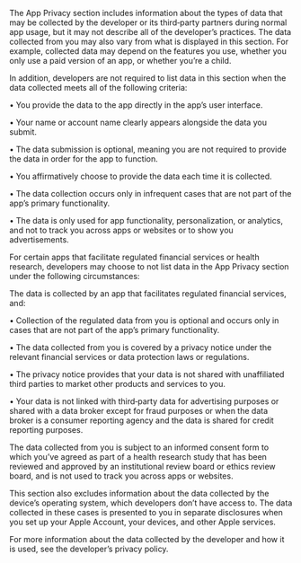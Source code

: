 The App Privacy section includes information about the types of data that may be collected by the developer or its third‑party partners during normal app usage, but it may not describe all of the developer’s practices. The data collected from you may also vary from what is displayed in this section. For example, collected data may depend on the features you use, whether you only use a paid version of an app, or whether you’re a child.

In addition, developers are not required to list data in this section when the data collected meets all of the following criteria:

• You provide the data to the app directly in the app’s user interface.

• Your name or account name clearly appears alongside the data you submit.

• The data submission is optional, meaning you are not required to provide the data in order for the app to function.

• You affirmatively choose to provide the data each time it is collected.

• The data collection occurs only in infrequent cases that are not part of the app’s primary functionality.

• The data is only used for app functionality, personalization, or analytics, and not to track you across apps or websites or to show you advertisements.

For certain apps that facilitate regulated financial services or health research, developers may choose to not list data in the App Privacy section under the following circumstances:

The data is collected by an app that facilitates regulated financial services, and:

• Collection of the regulated data from you is optional and occurs only in cases that are not part of the app’s primary functionality.

• The data collected from you is covered by a privacy notice under the relevant financial services or data protection laws or regulations.

• The privacy notice provides that your data is not shared with unaffiliated third parties to market other products and services to you.

• Your data is not linked with third‑party data for advertising purposes or shared with a data broker except for fraud purposes or when the data broker is a consumer reporting agency and the data is shared for credit reporting purposes.

The data collected from you is subject to an informed consent form to which you’ve agreed as part of a health research study that has been reviewed and approved by an institutional review board or ethics review board, and is not used to track you across apps or websites.

This section also excludes information about the data collected by the device’s operating system, which developers don’t have access to. The data collected in these cases is presented to you in separate disclosures when you set up your Apple Account, your devices, and other Apple services.

For more information about the data collected by the developer and how it is used, see the developer’s privacy policy.